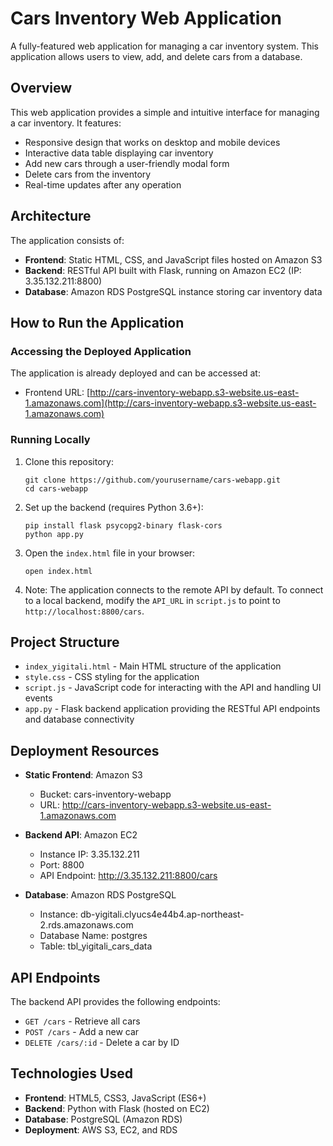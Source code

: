 # Cars Inventory Web Application

A fully-featured web application for managing a car inventory system. This application allows users to view, add, and delete cars from a database.

## Overview

This web application provides a simple and intuitive interface for managing a car inventory. It features:

- Responsive design that works on desktop and mobile devices
- Interactive data table displaying car inventory
- Add new cars through a user-friendly modal form
- Delete cars from the inventory
- Real-time updates after any operation

## Architecture

The application consists of:

- **Frontend**: Static HTML, CSS, and JavaScript files hosted on Amazon S3
- **Backend**: RESTful API built with Flask, running on Amazon EC2 (IP: 3.35.132.211:8800)
- **Database**: Amazon RDS PostgreSQL instance storing car inventory data

## How to Run the Application

### Accessing the Deployed Application

The application is already deployed and can be accessed at:

- Frontend URL: [http://cars-inventory-webapp.s3-website.us-east-1.amazonaws.com](http://cars-inventory-webapp.s3-website.us-east-1.amazonaws.com)

### Running Locally

1. Clone this repository:

   ```
   git clone https://github.com/yourusername/cars-webapp.git
   cd cars-webapp
   ```

2. Set up the backend (requires Python 3.6+):

   ```
   pip install flask psycopg2-binary flask-cors
   python app.py
   ```

3. Open the `index.html` file in your browser:

   ```
   open index.html
   ```

4. Note: The application connects to the remote API by default. To connect to a local backend, modify the `API_URL` in `script.js` to point to `http://localhost:8800/cars`.

## Project Structure

- `index_yigitali.html` - Main HTML structure of the application
- `style.css` - CSS styling for the application
- `script.js` - JavaScript code for interacting with the API and handling UI events
- `app.py` - Flask backend application providing the RESTful API endpoints and database connectivity

## Deployment Resources

- **Static Frontend**: Amazon S3

  - Bucket: cars-inventory-webapp
  - URL: http://cars-inventory-webapp.s3-website.us-east-1.amazonaws.com

- **Backend API**: Amazon EC2

  - Instance IP: 3.35.132.211
  - Port: 8800
  - API Endpoint: http://3.35.132.211:8800/cars

- **Database**: Amazon RDS PostgreSQL
  - Instance: db-yigitali.clyucs4e44b4.ap-northeast-2.rds.amazonaws.com
  - Database Name: postgres
  - Table: tbl_yigitali_cars_data

## API Endpoints

The backend API provides the following endpoints:

- `GET /cars` - Retrieve all cars
- `POST /cars` - Add a new car
- `DELETE /cars/:id` - Delete a car by ID

## Technologies Used

- **Frontend**: HTML5, CSS3, JavaScript (ES6+)
- **Backend**: Python with Flask (hosted on EC2)
- **Database**: PostgreSQL (Amazon RDS)
- **Deployment**: AWS S3, EC2, and RDS
